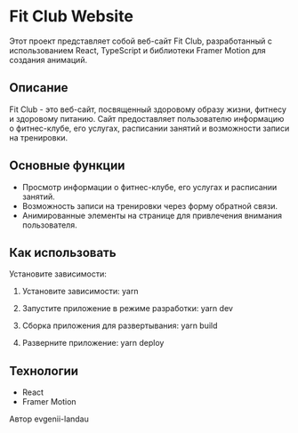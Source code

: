 # Fit Club Website

Этот проект представляет собой веб-сайт Fit Club, разработанный с использованием React, TypeScript и библиотеки Framer Motion для создания анимаций.

## Описание

Fit Club - это веб-сайт, посвященный здоровому образу жизни, фитнесу и здоровому питанию. Сайт предоставляет пользователю информацию о фитнес-клубе, его услугах, расписании занятий и возможности записи на тренировки.

## Основные функции

- Просмотр информации о фитнес-клубе, его услугах и расписании занятий.
- Возможность записи на тренировки через форму обратной связи.
- Анимированные элементы на странице для привлечения внимания пользователя.

## Как использовать

Установите зависимости:

1. Установите зависимости:
yarn

2. Запустите приложение в режиме разработки:
yarn dev

3. Сборка приложения для развертывания:
yarn build

4. Разверните приложение:
yarn deploy

## Технологии

- React
- Framer Motion

Автор
evgenii-landau
